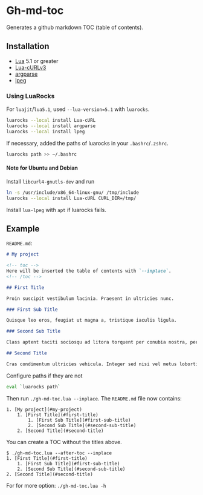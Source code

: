 # Gh-md-toc

Generates a github markdown TOC (table of contents).

## Installation

- [Lua](https://www.lua.org/) 5.1 or greater
- [Lua-cURLv3](https://github.com/Lua-cURL/Lua-cURLv3)
- [argparse](https://github.com/mpeterv/argparse)
- [lpeg](http://www.inf.puc-rio.br/~roberto/lpeg/)

### Using LuaRocks

For `luajit`/`lua5.1`, used `--lua-version=5.1` with `luarocks`.

```bash
luarocks --local install Lua-cURL
luarocks --local install argparse
luarocks --local install lpeg
```

If necessary, added the paths of luarocks in your `.bashrc`/`.zshrc`.

```bash
luarocks path >> ~/.bashrc
```

#### Note for Ubuntu and Debian

Install `libcurl4-gnutls-dev` and run

```bash
ln -s /usr/include/x86_64-linux-gnu/ /tmp/include
luarocks --local install Lua-cURL CURL_DIR=/tmp/
```

Install `lua-lpeg` with `apt` if luarocks fails.


## Example

`README.md`:

```md
# My project

<!-- toc -->
Here will be inserted the table of contents with `--inplace`.
<!-- /toc -->

## First Title

Proin suscipit vestibulum lacinia. Praesent in ultricies nunc.

### First Sub Title

Quisque leo eros, feugiat ut magna a, tristique iaculis ligula.

### Second Sub Title

Class aptent taciti sociosqu ad litora torquent per conubia nostra, per inceptos himenaeos.

## Second Title

Cras condimentum ultricies vehicula. Integer sed nisi vel metus lobortis scelerisque eu dapibus magna.
```

Configure paths if they are not

```bash
eval `luarocks path`
```

Then run `./gh-md-toc.lua --inplace`. The `README.md` file now contains:

```
1. [My project](#my-project)
    1. [First Title](#first-title)
        1. [First Sub Title](#first-sub-title)
        2. [Second Sub Title](#second-sub-title)
    2. [Second Title](#second-title)
```

You can create a TOC without the titles above.

```
$ ./gh-md-toc.lua --after-toc --inplace
1. [First Title](#first-title)
    1. [First Sub Title](#first-sub-title)
    2. [Second Sub Title](#second-sub-title)
2. [Second Title](#second-title)
```

For for more option: `./gh-md-toc.lua -h`
